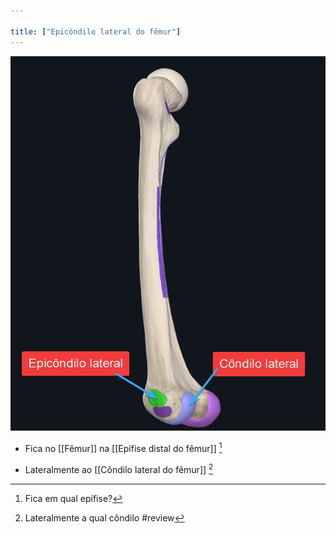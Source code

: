 ```yaml
---

title: ["Epicôndilo lateral do fêmur"]
---
```

![Pasted image 20210413155512.png](Pasted%20image%2020210413155512.png)
+ Fica no [[Fêmur]] na [[Epífise distal do fêmur]] [^222136]

[^222136]: Fica em qual epífise?

+ Lateralmente ao [[Côndilo lateral do fêmur]] [^871883]

[^871883]: Lateralmente a qual côndilo
#review 
